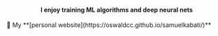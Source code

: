 

<h4 align="center">I enjoy training ML algorithms and deep neural nets </h4>
<p align="center" style="float: left;"> </p>
💬 My **[personal website](https://oswaldcc.github.io/samuelkabati/)**





